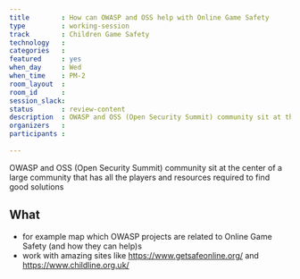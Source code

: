 ```yaml
---
title        : How can OWASP and OSS help with Online Game Safety
type         : working-session
track        : Children Game Safety
technology   :
categories   :
featured     : yes
when_day     : Wed
when_time    : PM-2
room_layout  :
room_id      :
session_slack:
status       : review-content
description  : OWASP and OSS (Open Security Summit) community sit at the center of a large community that has all the players and resources required to find good solutions
organizers   :
participants :
    
---
```


OWASP and OSS (Open Security Summit) community sit at the center of a large community that has all the players and resources required to find good solutions

## What

- for example map which OWASP projects are related to Online Game Safety (and how they can help)s
- work with amazing sites like https://www.getsafeonline.org/ and https://www.childline.org.uk/
